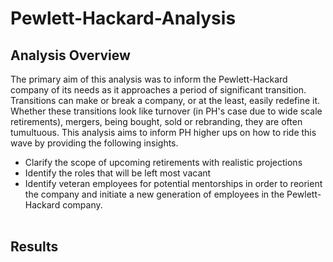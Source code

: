 # Pewlett-Hackard-Analysis
## Analysis Overview ##
The primary aim of this analysis was to inform the Pewlett-Hackard company of its needs as it approaches a period of significant transition. Transitions can make or break a company, or at the least, easily redefine it. Whether these transitions look like turnover (in PH's case due to wide scale retirements), mergers, being bought, sold or rebranding, they are often tumultuous. This analysis aims to inform PH higher ups on how to ride this wave by providing the following insights.
* Clarify the scope of upcoming retirements with realistic projections
* Identify the roles that will be left most vacant
* Identify veteran employees for potential mentorships in order to reorient the company and initiate a new generation of employees in the Pewlett-Hackard company. <br /> <br />
## Results ##

